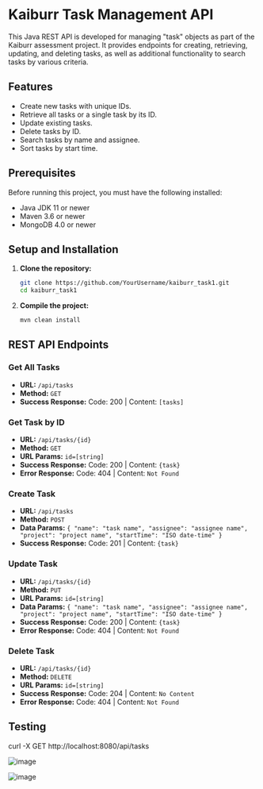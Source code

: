 # Kaiburr Task Management API

This Java REST API is developed for managing "task" objects as part of the Kaiburr assessment project. It provides endpoints for creating, retrieving, updating, and deleting tasks, as well as additional functionality to search tasks by various criteria.

## Features

- Create new tasks with unique IDs.
- Retrieve all tasks or a single task by its ID.
- Update existing tasks.
- Delete tasks by ID.
- Search tasks by name and assignee.
- Sort tasks by start time.

## Prerequisites

Before running this project, you must have the following installed:
- Java JDK 11 or newer
- Maven 3.6 or newer
- MongoDB 4.0 or newer

## Setup and Installation

1. **Clone the repository:**

   ```sh
   git clone https://github.com/YourUsername/kaiburr_task1.git
   cd kaiburr_task1
   ```

2. **Compile the project:**

   ```sh
   mvn clean install
   ```

## REST API Endpoints

### Get All Tasks

- **URL:** `/api/tasks`
- **Method:** `GET`
- **Success Response:** Code: 200 | Content: `[tasks]`

### Get Task by ID

- **URL:** `/api/tasks/{id}`
- **Method:** `GET`
- **URL Params:** `id=[string]`
- **Success Response:** Code: 200 | Content: `{task}`
- **Error Response:** Code: 404 | Content: `Not Found`

### Create Task

- **URL:** `/api/tasks`
- **Method:** `POST`
- **Data Params:** `{ "name": "task name", "assignee": "assignee name", "project": "project name", "startTime": "ISO date-time" }`
- **Success Response:** Code: 201 | Content: `{task}`

### Update Task

- **URL:** `/api/tasks/{id}`
- **Method:** `PUT`
- **URL Params:** `id=[string]`
- **Data Params:** `{ "name": "task name", "assignee": "assignee name", "project": "project name", "startTime": "ISO date-time" }`
- **Success Response:** Code: 200 | Content: `{task}`
- **Error Response:** Code: 404 | Content: `Not Found`

### Delete Task

- **URL:** `/api/tasks/{id}`
- **Method:** `DELETE`
- **URL Params:** `id=[string]`
- **Success Response:** Code: 204 | Content: `No Content`
- **Error Response:** Code: 404 | Content: `Not Found`



## Testing


curl -X GET http://localhost:8080/api/tasks

![image](https://github.com/Niscent/kaiburr_task1/assets/93217751/6c442ff0-b6bd-461a-a53c-58c172036d59)



![image](https://github.com/Niscent/kaiburr_task1/assets/93217751/c3ba721d-e4a0-4d86-8ed6-db703a45a630)


